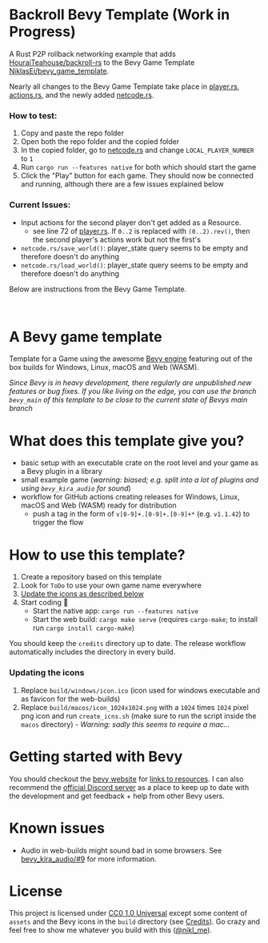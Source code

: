 # Backroll Bevy Template (Work in Progress)

A Rust P2P rollback networking example that adds [HouraiTeahouse/backroll-rs](https://github.com/HouraiTeahouse/backroll-rs) to the Bevy Game Template [NiklasEi/bevy_game_template](https://github.com/NiklasEi/bevy_game_template).

Nearly all changes to the Bevy Game Template take place in [player.rs](game_plugin/src/player.rs), [actions.rs](game_plugin/src/actions.rs), and the newly added [netcode.rs](game_plugin/src/netcode.rs).

### How to test:

1. Copy and paste the repo folder
2. Open both the repo folder and the copied folder
3. In the copied folder, go to [netcode.rs](game_plugin/src/netcode.rs#L9) and change `LOCAL_PLAYER_NUMBER` to `1`
3. Run `cargo run --features native` for both which should start the game
4. Click the "Play" button for each game. They should now be connected and running, although there are a few issues explained below

### Current Issues:

- Input actions for the second player don't get added as a Resource.
    - see line 72 of [player.rs](game_plugin/src/player.rs#L72). If `0..2` is replaced with `(0..2).rev()`, then the second player's actions work but not the first's
- `netcode.rs/save_world()`: player_state query seems to be empty and therefore doesn't do anything
- `netcode.rs/load_world()`: player_state query seems to be empty and therefore doesn't do anything

Below are instructions from the Bevy Game Template.

<br />

# A Bevy game template

Template for a Game using the awesome [Bevy engine][bevy] featuring out of the box builds for Windows, Linux, macOS and Web (WASM).

_Since Bevy is in heavy development, there regularly are unpublished new features or bug fixes. If you like living on the edge, you can use the branch `bevy_main` of this template to be close to the current state of Bevys main branch_
 
# What does this template give you?
* basic setup with an executable crate on the root level and your game as a Bevy plugin in a library
* small example game (*warning: biased; e.g. split into a lot of plugins and using `bevy_kira_audio` for sound*)
* workflow for GitHub actions creating releases for Windows, Linux, macOS and Web (WASM) ready for distribution
    * push a tag in the form of `v[0-9]+.[0-9]+.[0-9]+*` (e.g. `v1.1.42`) to trigger the flow

# How to use this template?
 1. Create a repository based on this template
 2. Look for `ToDo` to use your own game name everywhere
 3. [Update the icons as described below](#updating-the-icons)
 4. Start coding :tada:
    * Start the native app: `cargo run --features native`
    * Start the web build: `cargo make serve` (requires `cargo-make`; to install run `cargo install cargo-make`)

You should keep the `credits` directory up to date. The release workflow automatically includes the directory in every build.
 
### Updating the icons
 1. Replace `build/windows/icon.ico` (icon used for windows executable and as favicon for the web-builds)
 2. Replace `build/macos/icon_1024x1024.png` with a `1024` times `1024` pixel png icon and run `create_icns.sh` (make sure to run the script inside the `macos` directory) - _Warning: sadly this seems to require a mac..._

# Getting started with Bevy

You should checkout the [bevy website][bevy] for [links to resources][bevy-learn]. I can also recommend the [official Discord server][bevy-discord] as a place to keep up to date with the development and get feedback + help from other Bevy users. 

# Known issues

*  Audio in web-builds might sound bad in some browsers. See [bevy_kira_audio/#9][firefox-sound-issue] for more information.

# License

This project is licensed under [CC0 1.0 Universal](LICENSE) except some content of `assets` and the Bevy icons in the `build` directory (see [Credits](credits/CREDITS.md)). Go crazy and feel free to show me whatever you build with this ([@nikl_me][nikl-twitter]).

[bevy]: https://bevyengine.org/
[bevy-learn]: https://bevyengine.org/learn/
[bevy-discord]: https://discord.gg/bevy
[nikl-twitter]: https://twitter.com/nikl_me
[firefox-sound-issue]: https://github.com/NiklasEi/bevy_kira_audio/issues/9
